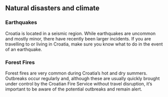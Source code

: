 ## Natural disasters and climate

### **Earthquakes**

Croatia is located in a seismic region. While earthquakes are uncommon and mostly minor, there have recently been larger incidents. If you are travelling to or living in Croatia, make sure you know what to do in the event of an earthquake.

### **Forest Fires**

Forest fires are very common during Croatia’s hot and dry summers. Outbreaks occur regularly and, although these are usually quickly brought under control by the Croatian Fire Service without travel disruption, it’s important to be aware of the potential outbreaks and remain alert.